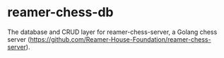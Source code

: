 # reamer-chess-db

The database and CRUD layer for reamer-chess-server, a Golang chess server (https://github.com/Reamer-House-Foundation/reamer-chess-server).